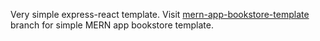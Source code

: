 Very simple express-react template. Visit [mern-app-bookstore-template](https://github.com/HenrikTS99/express-react-template/tree/mern-app-bookstore-template) branch for simple MERN app bookstore template.
